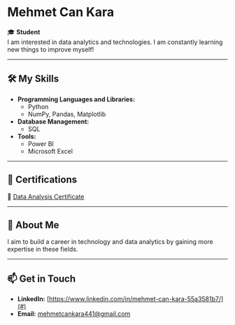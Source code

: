 # Mehmet Can Kara  

🎓 **Student**  
I am interested in data analytics and technologies. I am constantly learning new things to improve myself!  

---

## 🛠️ My Skills  
- **Programming Languages and Libraries:**  
  - Python  
  - NumPy, Pandas, Matplotlib  
- **Database Management:**  
  - SQL  
- **Tools:**  
  - Power BI  
  - Microsoft Excel  

---

## 📜 Certifications  
📄 [Data Analysis Certificate](sertifika.pdf)  

---

## 🌟 About Me  
I aim to build a career in technology and data analytics by gaining more expertise in these fields.  

---

## 📫 Get in Touch  
- **LinkedIn:** [https://www.linkedin.com/in/mehmet-can-kara-55a3581b7/](#)  
- **Email:** mehmetcankara441@gmail.com
